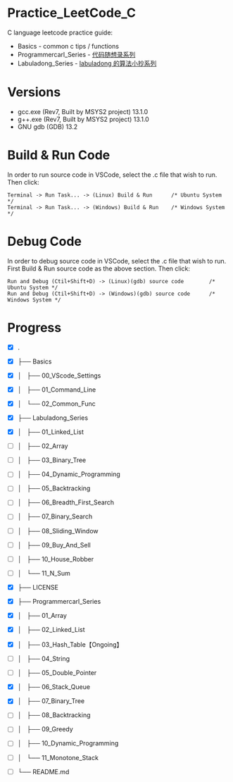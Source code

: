 # Practice_LeetCode_C

C language leetcode practice guide:

- Basics - common c tips / functions
- Programmercarl_Series - [代码随想录系列](https://programmercarl.com/)
- Labuladong_Series - [labuladong 的算法小抄系列](https://labuladong.github.io/algo/home/)

# Versions

- gcc.exe (Rev7, Built by MSYS2 project) 13.1.0
- g++.exe (Rev7, Built by MSYS2 project) 13.1.0
- GNU gdb (GDB) 13.2

# Build & Run Code
In order to run source code in VSCode, select the .c file that wish to run. Then click:
```
Terminal -> Run Task... -> (Linux) Build & Run      /* Ubuntu System */
Terminal -> Run Task... -> (Windows) Build & Run    /* Windows System */
```

# Debug Code
In order to debug source code in VSCode, select the .c file that wish to run.
First Build & Run source code as the above section.
Then click:
```
Run and Debug (Ctil+Shift+D) -> (Linux)(gdb) source code        /* Ubuntu System */
Run and Debug (Ctil+Shift+D) -> (Windows)(gdb) source code      /* Windows System */
```

# Progress

- [x] .
- [x] ├── Basics
- [x] │   ├── 00_VScode_Settings
- [x] │   ├── 01_Command_Line
- [x] │   └── 02_Common_Func
- [x] ├── Labuladong_Series
- [x] │   ├── 01_Linked_List
- [ ] │   ├── 02_Array
- [ ] │   ├── 03_Binary_Tree
- [ ] │   ├── 04_Dynamic_Programming
- [ ] │   ├── 05_Backtracking
- [ ] │   ├── 06_Breadth_First_Search
- [ ] │   ├── 07_Binary_Search
- [ ] │   ├── 08_Sliding_Window
- [ ] │   ├── 09_Buy_And_Sell
- [ ] │   ├── 10_House_Robber
- [ ] │   └── 11_N_Sum
- [x] ├── LICENSE
- [x] ├── Programmercarl_Series
- [x] │   ├── 01_Array
- [x] │   ├── 02_Linked_List
- [x] │   ├── 03_Hash_Table【Ongoing】
- [ ] │   ├── 04_String
- [ ] │   ├── 05_Double_Pointer
- [x] │   ├── 06_Stack_Queue
- [x] │   ├── 07_Binary_Tree
- [ ] │   ├── 08_Backtracking
- [ ] │   ├── 09_Greedy
- [ ] │   ├── 10_Dynamic_Programming
- [ ] │   └── 11_Monotone_Stack
- [ ] └── README.md

